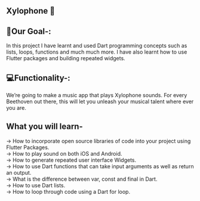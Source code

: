 ## Xylophone 🎹

## 📍Our Goal-:

In this project I have learnt and used Dart programming concepts such as lists, loops, functions and much much more. I have also learnt  how to use Flutter packages and building repeated widgets.

## 💻Functionality-:

We’re going to make a music app that plays Xylophone sounds. For every Beethoven out there, this will let you unleash your musical talent where ever you are.

## What you will learn-

-> How to incorporate open source libraries of code into your project using Flutter Packages.</br>
-> How to play sound on both iOS and Android.</br>
-> How to generate repeated user interface Widgets.</br>
-> How to use Dart functions that can take input arguments as well as return an output.</br>
-> What is the difference between var, const and final in Dart.</br>
-> How to use Dart lists.</br>
-> How to loop through code using a Dart for loop.</br>
